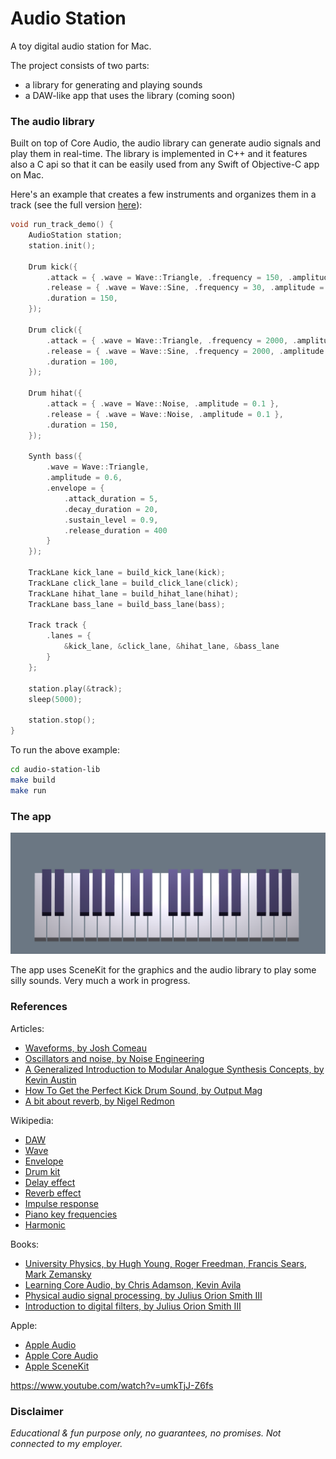 # Audio Station

A toy digital audio station for Mac.

The project consists of two parts:
- a library for generating and playing sounds
- a DAW-like app that uses the library (coming soon)


### The audio library

Built on top of Core Audio, the audio library can generate audio signals and play them in real-time. The library is implemented in C++ and it features also a C api so that it can be easily used from any Swift of Objective-C app on Mac.

Here's an example that creates a few instruments and organizes them in a track (see the full version [here](audio-station-lib/test/main.cpp)):
```cpp
void run_track_demo() {
    AudioStation station;
    station.init();

    Drum kick({
        .attack = { .wave = Wave::Triangle, .frequency = 150, .amplitude = 0.3 },
        .release = { .wave = Wave::Sine, .frequency = 30, .amplitude = 1.0 },
        .duration = 150,
    });

    Drum click({
        .attack = { .wave = Wave::Triangle, .frequency = 2000, .amplitude = 0.2 },
        .release = { .wave = Wave::Sine, .frequency = 2000, .amplitude = 0.1 },
        .duration = 100,
    });

    Drum hihat({
        .attack = { .wave = Wave::Noise, .amplitude = 0.1 },
        .release = { .wave = Wave::Noise, .amplitude = 0.1 },
        .duration = 150,
    });

    Synth bass({
        .wave = Wave::Triangle,
        .amplitude = 0.6,
        .envelope = {
            .attack_duration = 5, 
            .decay_duration = 20, 
            .sustain_level = 0.9, 
            .release_duration = 400
        }
    });

    TrackLane kick_lane = build_kick_lane(kick);
    TrackLane click_lane = build_click_lane(click);
    TrackLane hihat_lane = build_hihat_lane(hihat);
    TrackLane bass_lane = build_bass_lane(bass);

    Track track { 
        .lanes = { 
            &kick_lane, &click_lane, &hihat_lane, &bass_lane
        }
    };

    station.play(&track);
    sleep(5000);

    station.stop();
}
```

To run the above example:
```bash
cd audio-station-lib
make build
make run
```


### The app

<img src="screenshot.png" width="800"/>

The app uses SceneKit for the graphics and the audio library to play some silly sounds. Very much a work in progress.


### References

Articles:
- [Waveforms, by Josh Comeau](https://pudding.cool/2018/02/waveforms/)
- [Oscillators and noise, by Noise Engineering](https://noiseengineering.us/blogs/loquelic-literitas-the-blog/getting-started-oscillators-and-noise)
- [A Generalized Introduction to Modular Analogue Synthesis Concepts, by Kevin Austin](https://econtact.ca/17_4/austin_synthesis.html)
- [How To Get the Perfect Kick Drum Sound, by Output Mag](https://output.com/blog/get-perfect-kick-drum)
- [A bit about reverb, by Nigel Redmon](https://www.earlevel.com/main/1997/01/19/a-bit-about-reverb/)

Wikipedia:
- [DAW](https://en.wikipedia.org/wiki/Digital_audio_workstation)
- [Wave](https://en.wikipedia.org/wiki/wave)
- [Envelope](https://en.wikipedia.org/wiki/Envelope_(music))
- [Drum kit](https://en.wikipedia.org/wiki/Drum_kit)
- [Delay effect](https://en.wikipedia.org/wiki/Delay_(audio_effect))
- [Reverb effect](https://en.wikipedia.org/wiki/Reverb_effect)
- [Impulse response](https://en.wikipedia.org/wiki/Impulse_response)
- [Piano key frequencies](https://en.wikipedia.org/wiki/Piano_key_frequencies)
- [Harmonic](https://en.wikipedia.org/wiki/Harmonic)

Books:
- [University Physics, by Hugh Young, Roger Freedman, Francis Sears, Mark Zemansky](https://en.wikipedia.org/wiki/University_Physics)
- [Learning Core Audio, by Chris Adamson, Kevin Avila](https://www.oreilly.com/library/view/learning-core-audio/9780321636973/)
- [Physical audio signal processing, by Julius Orion Smith III](https://ccrma.stanford.edu/~jos/pasp/pasp.html)
- [Introduction to digital filters, by Julius Orion Smith III](https://ccrma.stanford.edu/~jos/filters/)

Apple:
- [Apple Audio](https://developer.apple.com/audio/)
- [Apple Core Audio](https://developer.apple.com/library/archive/documentation/MusicAudio/Conceptual/CoreAudioOverview)
- [Apple SceneKit](https://developer.apple.com/documentation/scenekit)


https://www.youtube.com/watch?v=umkTjJ-Z6fs

### Disclaimer

_Educational & fun purpose only, no guarantees, no promises. Not connected to my employer._
